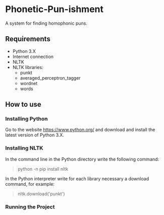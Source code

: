 # Phonetic-Pun-ishment
A system for finding homophonic puns.
## Requirements
* Python 3.X
* Internet connection
* NLTK
* NLTK libraries:
    * punkt
    * averaged_perceptron_tagger
    * wordnet
    * words
## How to use
### Installing Python
Go to the website https://www.python.org/ and download and install the latest version of Python 3.X.
### Installing NLTK
In the command line in the Python directory write the following command:
> python -n pip install nltk

In the Python interpreter write for each library necessary a download command, for example:
> nltk.download('punkt')
### Running the Project
